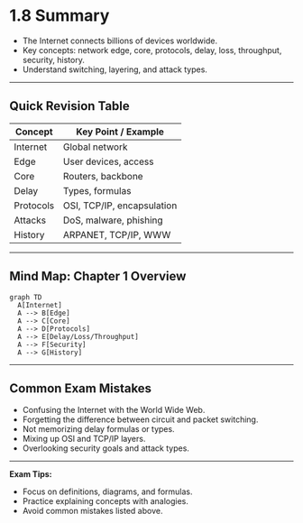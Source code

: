 # 1.8 Summary

- The Internet connects billions of devices worldwide.
- Key concepts: network edge, core, protocols, delay, loss, throughput, security, history.
- Understand switching, layering, and attack types.

---

## Quick Revision Table
| Concept      | Key Point / Example         |
|--------------|----------------------------|
| Internet     | Global network             |
| Edge         | User devices, access       |
| Core         | Routers, backbone          |
| Delay        | Types, formulas            |
| Protocols    | OSI, TCP/IP, encapsulation |
| Attacks      | DoS, malware, phishing     |
| History      | ARPANET, TCP/IP, WWW       |

---

## Mind Map: Chapter 1 Overview
```mermaid
graph TD
  A[Internet]
  A --> B[Edge]
  A --> C[Core]
  A --> D[Protocols]
  A --> E[Delay/Loss/Throughput]
  A --> F[Security]
  A --> G[History]
```

---

## Common Exam Mistakes
- Confusing the Internet with the World Wide Web.
- Forgetting the difference between circuit and packet switching.
- Not memorizing delay formulas or types.
- Mixing up OSI and TCP/IP layers.
- Overlooking security goals and attack types.

---

**Exam Tips:**
- Focus on definitions, diagrams, and formulas.
- Practice explaining concepts with analogies.
- Avoid common mistakes listed above. 